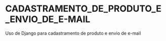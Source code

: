 # CADASTRAMENTO_DE_PRODUTO_E_ENVIO_DE_E-MAIL
Uso de Django para cadastramento de produto e envio de e-mail
